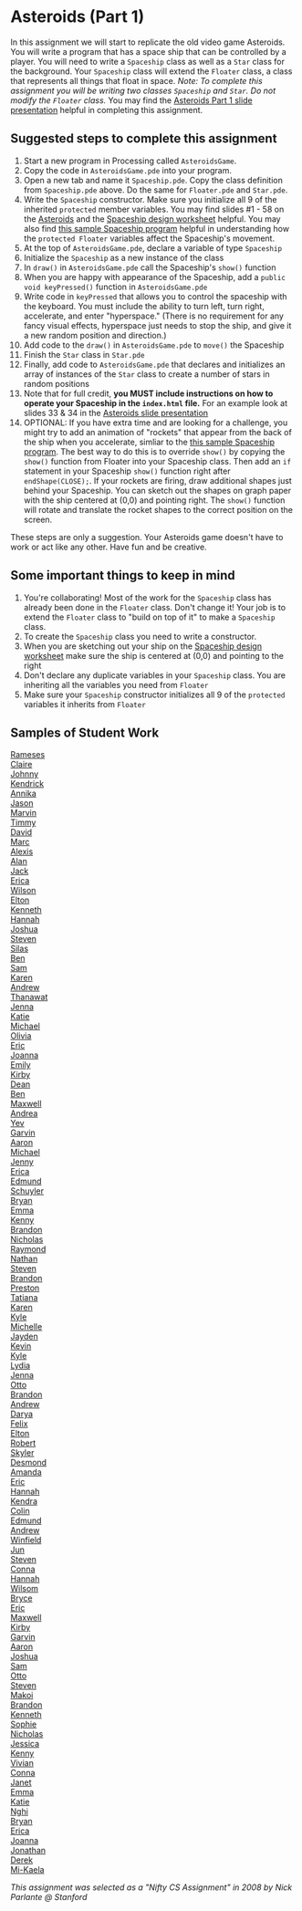 Asteroids (Part 1)
==================
In this assignment we will start to replicate the old video game Asteroids. You will write a program that has a space ship that can be controlled by a player. You will need to write a `Spaceship` class as well as a `Star` class for the background. Your `Spaceship` class will extend the `Floater` class, a class that represents all things that float in space. _Note: To complete this assignment you will be writing two classes `Spaceship` and `Star`. Do not modify the `Floater` class._ You may find the [Asteroids Part 1 slide presentation](https://docs.google.com/presentation/d/1xEIchvoA0s2BO-HB8g9wjk1jSBH8sq9Gtkij5Y7slOs/edit) helpful in completing this assignment.

Suggested steps to complete this assignment
-------------------------------------------

1. Start a new program in Processing called `AsteroidsGame`. 
1. Copy the code in `AsteroidsGame.pde` into your program.
1. Open a new tab and name it `Spaceship.pde`. Copy the class definition from `Spaceship.pde` above. Do the same for `Floater.pde` and `Star.pde`.
4. Write the `Spaceship` constructor. Make sure you initialize all 9 of the inherited `protected` member variables. You may find slides #1 - 58 on the [Asteroids](https://docs.google.com/presentation/d/1xEIchvoA0s2BO-HB8g9wjk1jSBH8sq9Gtkij5Y7slOs/edit?usp=sharing) and the [Spaceship design worksheet](https://drive.google.com/file/d/0Bz2ZkT6qWPYTRDJvNUJRdXFjNGs/view?usp=sharing) helpful. You may also find [this sample Spaceship program](https://apcslowell.github.io/AsteroidsVariableDemoV2/) helpful in understanding how the `protected Floater` variables affect the Spaceship's movement.
5. At the top of `AsteroidsGame.pde`, declare a variable of type `Spaceship`
6. Initialize the `Spaceship` as a new instance of the class
7. In `draw()` in `AsteroidsGame.pde` call the Spaceship's `show()` function
8. When you are happy with appearance of the Spaceship, add a `public void keyPressed()` function in `AsteroidsGame.pde`
9. Write code in `keyPressed` that allows you to control the spaceship with the keyboard. You must include the ability to turn left, turn right, accelerate, and enter "hyperspace." (There is no requirement for any fancy visual effects, hyperspace just needs to stop the ship, and give it a new random position and direction.)
10. Add code to the `draw()` in `AsteroidsGame.pde` to `move()` the Spaceship
11. Finish the `Star` class in `Star.pde` 
12. Finally, add code to `AsteroidsGame.pde` that declares and initializes an array of instances of the `Star` class to create a number of stars in random positions
12. Note that for full credit, **you MUST include instructions on how to operate your Spaceship in the `index.html` file.** For an example look at slides 33 & 34 in the [Asteroids slide presentation](https://docs.google.com/presentation/d/1xEIchvoA0s2BO-HB8g9wjk1jSBH8sq9Gtkij5Y7slOs/edit)
12. OPTIONAL: If you have extra time and are looking for a challenge, you might try to add an animation of "rockets" that appear from the back of the ship when you accelerate, simliar to the [this sample Spaceship program](https://apcslowell.github.io/AsteroidsVariableDemoV2/). The best way to do this is to override `show()` by copying the `show()` function from Floater into your Spaceship class. Then add an `if` statement in your Spaceship `show()` function right after `endShape(CLOSE);`. If your rockets are firing, draw additional shapes just behind your Spaceship. You can sketch out the shapes on graph paper with the ship centered at (0,0) and pointing right. The `show()` function will rotate and translate the rocket shapes to the correct position on the screen.

These steps are only a suggestion. Your Asteroids game doesn't have to work or act like any other. Have fun and be creative.

Some important things to keep in mind
-------------------------------------
1. You're collaborating! Most of the work for the `Spaceship` class has already been done in the `Floater` class. Don't change it! Your job is to extend the `Floater` class to "build on top of it" to make a `Spaceship` class. 
2. To create the `Spaceship` class you need to write a constructor.
3. When you are sketching out your ship on the [Spaceship design worksheet](https://drive.google.com/file/d/0Bz2ZkT6qWPYTRDJvNUJRdXFjNGs/view?usp=sharing) make sure the ship is centered at (0,0) and pointing to the right
4. Don't declare any duplicate variables in your `Spaceship` class. You are inheriting all the variables you need from `Floater`
5. Make sure your `Spaceship` constructor initializes all 9 of the `protected` variables it inherits from `Floater`

Samples of Student Work
-----------------------
[Rameses](https://notcompetent.github.io/AsteroidsGame/)    
[Claire](https://cmbeaudin.github.io/AsteroidsGame/)   
[Johnny](https://jowong30.github.io/AsteroidsGame/)   
[Kendrick](https://kendrick-lee.github.io/AsteroidsGame/)   
[Annika](https://ahilladakis.github.io/AsteroidsGame/)   
[Jason](https://jjjscodes.github.io/AsteroidsGame/)   
[Marvin](https://malee31.github.io/AsteroidsGameProcessing/)   
[Timmy](https://tidang.github.io/AsteroidsGame/)   
[David](https://daamaya.github.io/AsteroidsGame/)   
[Marc](https://alltheusernamesdontworkexceptmine.github.io/AsteroidsGame/)   
[Alexis](https://alexisapcs.github.io/AsteroidsGame/)   
[Alan](https://alexisapcs.github.io/AsteroidsGame/)   
[Jack](https://paintcannon.github.io/AsteroidsGame/)   
[Erica](https://ericamalia.github.io/AsteroidsGame/)   
[Wilson](https://wilsonh415.github.io/AsteroidsGame/)   
[Elton](https://elel123.github.io/AsteroidsGame/)   
[Kenneth](https://kenpaso.github.io/AsteroidsGame/)   
[Hannah](https://hadecastro.github.io/AsteroidsGame/)   
[Joshua](https://joshualchan.github.io/AsteroidsGame/)   
[Steven](https://sjkchang.github.io/AsteroidsGame/)   
[Silas](https://silascs.github.io/AsteroidsGame/)   
[Ben](https://benjaminlanir.github.io/AsteroidsGame/)   
[Sam](https://flukemeister28.github.io/AsteroidsGame/)   
[Karen](https://sonokjw.github.io/AsteroidsGame/)   
[Andrew](https://ansue1234.github.io/AsteroidsGame/)   
[Thanawat](https://thiskappaisgrey.github.io/AsteroidsGame/index.html)   
[Jenna](https://jennaralll.github.io/AsteroidsGame/)   
[Katie](https://kachow4.github.io/AsteroidsGame/)   
[Michael](https://mipsim.github.io/AsteroidsGame/)   
[Olivia](https://vavies.github.io/AsteroidsGame/)   
[Eric](https://jellybeanmill.github.io/AsteroidsGame/)   
[Joanna](https://j0annalu.github.io/AsteroidsGame/)   
[Emily](https://emilyhasramen.github.io/AsteroidsGame/)   
[Kirby](https://krbyktl.github.io/AsteroidsGame/)   
[Dean](https://deanhuynh.github.io/AsteroidsGame/)   
[Ben](https://benjaminlanir.github.io/AsteroidsGame/)   
[Maxwell](https://12maxwellho.github.io/AsteroidsGame/)   
[Andrea](https://chenandrea29.github.io/AsteroidsGame/)   
[Yev](https://yevgeniybarkalov.github.io/AsteroidsGame/)   
[Garvin](https://garvingit.github.io/AsteroidsGame/)   
[Aaron](https://aahuangithub.github.io/AsteroidsGame2/)   
[Michael](https://mipsim.github.io/AsteroidsGame/)   
[Jenny](https://jexin.github.io/AsteroidsGame/)   
[Erica](https://ekwkk.github.io/AsteroidsGame/)   
[Edmund](https://edmundmah79.github.io/AsteroidsGame/)   
[Schuyler](https://skschur1.github.io/AsteroidsGame/)   
[Bryan](https://bzin22.github.io/AsteroidsGame/)   
[Emma](https://emmackenzie.github.io/AsteroidsGame/)   
[Kenny](https://kennyyu168.github.io/AsteroidsGame/)   
[Brandon](https://brandontom96.github.io/AsteroidsGame/)   
[Nicholas](https://woonicholas.github.io/AsteroidsGame/)   
[Raymond](https://ngoraymond.github.io/AsteroidsGame/)   
[Nathan](https://nathansng.github.io/AsteroidsGame/)   
[Steven](https://stliu8.github.io/AsteroidsGame/)   
[Brandon](https://zawszefl.github.io/AsteroidsGame/)   
[Preston](https://prestonttt.github.io/AsteroidsGame/)   
[Tatiana](https://sonotatiana.github.io/AsteroidsGame/)   
[Karen](https://sonokjw.github.io/AsteroidsGame/)   
[Kyle](https://yachtmasterkyle.github.io/AsteroidsGame/)   
[Michelle](https://miphung.github.io/AsteroidsGame/)   
[Jayden](https://jaydenlee1229.github.io/AsteroidsGame/)   
[Kevin](https://tig777.github.io/AsteroidsGame/)   
[Kyle](https://yachtmasterkyle.github.io/AsteroidsGame/)   
[Lydia](https://aqua28.github.io/AsteroidsGame/)   
[Jenna](https://jennaralll.github.io/AsteroidsGame/)   
[Otto](https://otschmidt.github.io/AsteroidsGame/)   
[Brandon](https://brandonchen114.github.io/AsteroidsGame/)   
[Andrew](https://ansue1234.github.io/AsteroidsGame/)   
[Darya](https://darya-ver.github.io/AsteroidsGame/)   
[Felix](https://felixzhuk.github.io/AsteroidsGame/)   
[Elton](https://elel123.github.io/AsteroidsGame/)   
[Robert](https://rshi159.github.io/AsteroidsGame/)   
[Skyler](https://skschur1.github.io/AsteroidsGame/)   
[Desmond](https://djmond.github.io/AsteroidsGame/)   
[Amanda](https://amkallenbach.github.io/AsteroidsGame/)   
[Eric](https://ericyu15.github.io/AsteroidsGame/)   
[Hannah](https://hadecastro.github.io/AsteroidsGame/)   
[Kendra](https://pastalover45.github.io/AsteroidsGame/)   
[Colin](https://licolin4.github.io/AsteroidsGame/)   
[Edmund](https://edmundmah79.github.io/AsteroidsGame/)   
[Andrew](https://andrewmai123.github.io/AsteroidsGame/)   
[Winfield](https://winfield101.github.io/AsteroidsGame/)   
[Jun](https://johyrao.github.io/AsteroidsGame/)   
[Steven](https://sjkchang.github.io/AsteroidsGame/)   
[Conna](https://connac.github.io/AsteroidsGame/)   
[Hannah](https://hadecastro.github.io/AsteroidsGame/)   
[Wilsom](https://wilsonh415.github.io/AsteroidsGame/)   
[Bryce](https://brycekeetonazaz.github.io/AsteroidsGame/)   
[Eric](https://jellybeanmill.github.io/AsteroidsGame/)   
[Maxwell](https://12maxwellho.github.io/AsteroidsGame/)   
[Kirby](https://krbyktl.github.io/AsteroidsGame/)   
[Garvin](https://garvingit.github.io/AsteroidsGame/)   
[Aaron](https://aahuangithub.github.io/AsteroidsGame1/)   
[Joshua](https://joshualchan.github.io/AsteroidsGame/)   
[Sam](https://flukemeister28.github.io/AsteroidsGame/)   
[Otto](https://otschmidt.github.io/AsteroidsGame/)   
[Steven](https://sjkchang.github.io/AsteroidsGame/)   
[Makoi](https://magacula1.github.io/AsteroidsGame/)   
[Brandon](https://brlou-apcs.github.io/AsteroidsGame/)   
[Kenneth](https://kenpaso.github.io/AsteroidsGame/)   
[Sophie](https://sohuang.github.io/AsteroidsGame/)   
[Nicholas](https://niguan.github.io/AsteroidsGame/)   
[Jessica](https://jtngai.github.io/AsteroidsGame/)   
[Kenny](https://kennyyu168.github.io/AsteroidsGame/)   
[Vivian](https://viviaann.github.io/AsteroidsGame/)   
[Conna](https://connac.github.io/AsteroidsGame/)   
[Janet](https://birded.github.io/AsteroidsGame/)   
[Emma](https://emmackenzie.github.io/AsteroidsGame/)   
[Katie](https://kachow4.github.io/AsteroidsGame/)   
[Nghi](https://nagirokudo.github.io/AsteroidsGame/)   
[Bryan](https://bzin22.github.io/AsteroidsGame/)   
[Erica](https://ekwkk.github.io/AsteroidsGame/)   
[Joanna](https://j0annalu.github.io/AsteroidsGame/)   
[Jonathan](https://jonathanchu33.github.io/AsteroidsGame/)   
[Derek](https://keredlew.github.io/AsteroidsGame/)   
[Mi-Kaela](https://mikamarciales.github.io/AsteroidsGame/)   



*This assignment was selected as a "Nifty CS Assignment" in 2008 by Nick Parlante @ Stanford*
